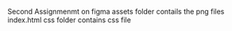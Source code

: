 Second Assignmenmt on figma
assets folder contails the png files
index.html
css folder contains css file
